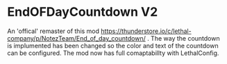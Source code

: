 # EndOFDayCountdown V2
An 'offical' remaster of this mod https://thunderstore.io/c/lethal-company/p/NotezTeam/End_of_day_countdown/ .
The way the countdown is implumented has been changed so the color and text of the countdown can be configured. The mod now has full comaptabillty with LethalConfig.
